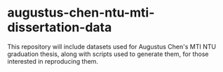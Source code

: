 # augustus-chen-ntu-mti-dissertation-data
This repository will include datasets used for Augustus Chen's MTI NTU graduation thesis, along with scripts used to generate them, for those interested in reproducing them.
